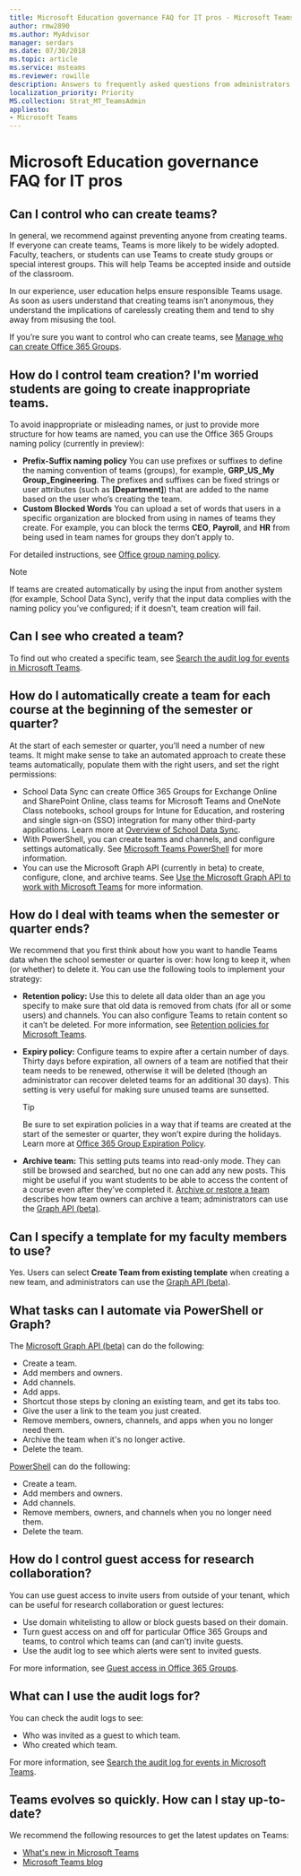 ```yaml
---
title: Microsoft Education governance FAQ for IT pros - Microsoft Teams
author: rmw2890
ms.author: MyAdvisor
manager: serdars
ms.date: 07/30/2018
ms.topic: article
ms.service: msteams
ms.reviewer: rowille
description: Answers to frequently asked questions from administrators of Microsoft Education groups who use Teams.
localization_priority: Priority
MS.collection: Strat_MT_TeamsAdmin
appliesto:
- Microsoft Teams
---
```


# Microsoft Education governance FAQ for IT pros

## Can I control who can create teams?

In general, we recommend against preventing anyone from creating teams. If everyone can create teams, Teams is more likely to be widely adopted. Faculty, teachers, or students can  use Teams to create study groups or special interest groups. This will help Teams be accepted inside and outside of the classroom.

In our experience, user education helps ensure responsible Teams usage. As soon as users understand that creating teams isn’t anonymous, they understand the implications of carelessly creating them and tend to shy away from misusing the tool.

If you’re sure you want to control who can create teams, see [Manage who can create Office 365 Groups](https://support.office.com/article/manage-who-can-create-office-365-groups-4c46c8cb-17d0-44b5-9776-005fced8e618).

## How do I control team creation?  I'm worried students are going to create inappropriate teams.

To avoid inappropriate or misleading names, or just to provide more structure for how teams are named, you can use the Office 365 Groups naming policy (currently in preview):

-   **Prefix-Suffix naming policy** You can use prefixes or suffixes to define the naming convention of teams (groups), for example, **GRP_US_My Group_Engineering**. The prefixes and suffixes can be fixed strings or user attributes (such as **[Department]**) that are added to the name based on the user who’s creating the team.
-   **Custom Blocked Words** You can upload a set of words that users in a specific organization are blocked from using in names of teams they create. For example, you can block the terms **CEO**, **Payroll**, and **HR** from being used in team names for groups they don’t apply to.

For detailed instructions, see [Office group naming policy](https://support.office.com/article/office-365-groups-naming-policy-6ceca4d3-cad1-4532-9f0f-d469dfbbb552).

> [!Note]
> If teams are created automatically by using the input from another system (for example, School Data Sync), verify that the input data complies with the naming policy you’ve configured; if it doesn’t, team creation will fail.

## Can I see who created a team?

To find out who created a specific team, see [Search the audit log for events in Microsoft Teams](audit-log-events.md).

## How do I automatically create a team for each course at the beginning of the semester or quarter?

At the start of each semester or quarter, you’ll need a number of new teams. It might make sense to take an automated approach to create these teams automatically, populate them with the right users, and set the right permissions:

-   School Data Sync can create Office 365 Groups for Exchange Online and SharePoint Online, class teams for Microsoft Teams and OneNote Class notebooks, school groups for Intune for Education, and rostering and single sign-on (SSO) integration for many other third-party applications. Learn more at [Overview of School Data Sync](https://docs.microsoft.com/schooldatasync/overview-of-school-data-sync).
-   With PowerShell, you can create teams and channels, and configure settings automatically. See [Microsoft Teams PowerShell](https://docs.microsoft.com/powershell/module/teams/?view=teams-ps) for more information.
-   You can use the Microsoft Graph API (currently in beta) to create, configure, clone, and archive teams. See [Use the Microsoft Graph API to work with Microsoft Teams](https://developer.microsoft.com/graph/docs/api-reference/beta/resources/teams_api_overview) for more information.

## How do I deal with teams when the semester or quarter ends?

We recommend that you first think about how you want to handle Teams data when the school semester or quarter is over: how long to keep it, when (or whether) to delete it. You can use the following tools to implement your strategy:

-   **Retention policy:** Use this to delete all data older than an age you specify to make sure that old data is removed from chats (for all or some users) and channels. You can also configure Teams to retain content so it can’t be deleted. For more information, see [Retention policies for Microsoft Teams](https://techcommunity.microsoft.com/t5/Microsoft-Teams-Blog/Retention-policies-for-Microsoft-Teams/ba-p/178011).
-   **Expiry policy:** Configure teams to expire after a certain number of days. Thirty days before expiration, all owners of a team are notified that their team needs to be renewed, otherwise it will be deleted (though an administrator can recover deleted teams for an additional 30 days). This setting is very useful for making sure unused teams are sunsetted.
    > [!Tip]
    > Be sure to set expiration policies in a way that if teams are created at the start of the semester or quarter, they won’t expire during the holidays. Learn more at [Office 365 Group Expiration Policy](https://support.office.com/article/office-365-group-expiration-policy-8d253fe5-0e09-4b3c-8b5e-f48def064733).

-   **Archive team:** This setting puts teams into read-only mode. They can still be browsed and searched, but no one can add any new posts. This might be useful if you want students to be able to access the content of a course even after they’ve completed it. [Archive or restore a team](https://support.office.com/article/archive-or-restore-a-team-dc161cfd-b328-440f-974b-5da5bd98b5a7) describes how team owners can archive a team; administrators can use the [Graph API (beta)](https://developer.microsoft.com/en-us/graph/docs/api-reference/beta/resources/teams_api_overview).
 
## Can I specify a template for my faculty members to use?

Yes. Users can select **Create Team from existing template** when creating a new team, and administrators can use the [Graph API (beta)](https://developer.microsoft.com/en-us/graph/docs/api-reference/beta/resources/teams_api_overview).

## What tasks can I automate via PowerShell or Graph?

The [Microsoft Graph API (beta)](https://developer.microsoft.com/en-us/graph/docs/api-reference/beta/resources/teams_api_overview) can do the following:

-   Create a team.
-   Add members and owners.
-   Add channels.
-   Add apps.
-   Shortcut those steps by cloning an existing team, and get its tabs too.
-   Give the user a link to the team you just created.
-   Remove members, owners, channels, and apps when you no longer need them.
-   Archive the team when it's no longer active. 
-   Delete the team.

[PowerShell](https://docs.microsoft.com/powershell/module/teams/?view=teams-ps) can do the following:

-   Create a team.
-   Add members and owners.
-   Add channels.
-   Remove members, owners, and channels when you no longer need them.
-   Delete the team.
 
## How do I control guest access for research collaboration?

You can use guest access to invite users from outside of your tenant, which can be useful for research collaboration or guest lectures:

-   Use domain whitelisting to allow or block guests based on their domain.
-   Turn guest access on and off for particular Office 365 Groups and teams, to control which teams can (and can’t) invite guests.
-   Use the audit log to see which alerts were sent to invited guests.

For more information, see [Guest access in Office 365 Groups](https://support.office.com/article/Guest-access-in-Office-365-Groups-bfc7a840-868f-4fd6-a390-f347bf51aff6#PickTab=Manage).

## What can I use the audit logs for?

You can check the audit logs to see:

-   Who was invited as a guest to which team.
-   Who created which team.

For more information, see [Search the audit log for events in Microsoft Teams](audit-log-events.md).

## Teams evolves so quickly. How can I stay up-to-date?

We recommend the following resources to get the latest updates on Teams:

-   [What's new in Microsoft Teams](https://support.office.com/article/What-s-new-in-Microsoft-Teams-d7092a6d-c896-424c-b362-a472d5f105de)
-   [Microsoft Teams blog](https://techcommunity.microsoft.com/t5/Microsoft-Teams-Blog/bg-p/MicrosoftTeamsBlog)
